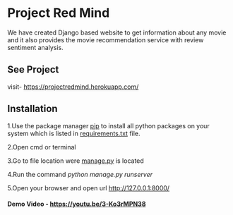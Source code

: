 # Project Red Mind
We have created Django based website to get information about any movie and it also provides the movie recommendation service with review sentiment analysis.

## See Project

visit- https://projectredmind.herokuapp.com/

## Installation

1.Use the package manager [pip](https://pip.pypa.io/en/stable/) to install all python packages on your system which is listed in [requirements.txt](https://github.com/IntegratedMindHeart/project_red_mind/blob/main/red_mind/requirements.txt) file.

2.Open cmd or terminal

3.Go to file location were [manage.py](https://github.com/IntegratedMindHeart/project_red_mind/blob/main/red_mind/manage.py) is located

4.Run the command *python manage.py runserver*

5.Open your browser and open url http://127.0.0.1:8000/

#### Demo Video - https://youtu.be/3-Ko3rMPN38
